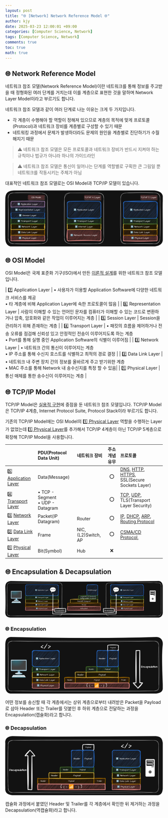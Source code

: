 ```yaml
---
layout: post
title: "🌐 [Network] Network Reference Model 🌐"
author: kjy
date: 2025-03-23 12:00:01 +09:00
categories: [Computer Science, Network]
tags: [Computer Science, Network]
comments: true
toc: true
math: true
---
```


## 🌐 Network Reference Model

네트워크 참조 모델(Network Reference Model)이란 네트워크를 통해 정보를 주고받을 때 정형화된 여러 단계를 거치는데 이를 계층으로 표현한 것을 말하며 Network Layer Model이라고 부르기도 합니다.

네트워크 참조 모델과 같이 여러 단계로 나눈 이유는 크게 두 가지입니다.

- 각 계층이 수행해야 할 역할이 정해져 있으므로 계층의 목적에 맞게 프로토콜(Protocol)과 네트워크 장비를 계층별로 구성할 수 있기 때문
- 네트워킹 과정에서 문제가 발생하더라도 문제의 원인을 계층별로 진단하기가 수월해지기 때문

> ⚠️ 네트워크 참조 모델은 모든 프로토콜과 네트워크 장비가 반드시 지켜야 하는 규칙이나 법규가 아니라 하나의 가이드라인

> ⚠️ 네트워크 참조 모델은 통신이 일어나는 단계를 역할별로 구획한 큰 그림일 뿐 네트워크를 작동시키는 주체가 아님

대표적인 네트워크 참조 모델로는 OSI Model과 TCP/IP 모델이 있습니다.

![](../../assets/img/network/network_reference_model_1.png)

## 🌐 OSI Model

OSI Model은 국제 표준화 기구(ISO)에서 만든 <u>이론적 설계</u>를 위한 네트워크 참조 모델입니다.

| 7️⃣ Application Layer | • 사용자가 이용할 Application Software에 다양한 네트워크 서비스를 제공 <br/> • 타 계층에 비해 Application Layer에 속한 프로토콜이 많음 |
| 6️⃣ Representation Layer | 사람이 이해할 수 있는 언어인 문자를 컴퓨터가 이해할 수 있는 코드로 변환하거나 압축, 암호화와 같은 작업이 이루어지는 계층 |
| 5️⃣ Session Layer | Session을 관리하기 위해 존재하는 계층 |
| 4️⃣ Transport Layer | • 패킷의 흐름을 제어하거나 전송 오류를 점검해 신뢰성 있고 안정적인 전송이 이루어지도록 하는 계층 <br/> • Port를 통해 실행 중인 Application Software의 식별이 이루어짐 |
| 3️⃣ Network Layer | • 네트워크 간의 통신이 이루어지는 계층 <br/> • IP 주소를 통해 수신지 호스트를 식별하고 최적의 경로 결정 |
| 2️⃣ Data Link Layer | • 네트워크 내 주변 장치 간의 정보를 올바르게 주고 받기위한 계층 <br/> • MAC 주소를 통해 Network 내 송수신지를 특정 할 수 있음|
| 1️⃣ Physical Layer | 통신 매체를 통한 송수신이 이루어지는 계층 |

## 🌐 TCP/IP Model

TCP/IP Model은 <u>실용적 구현</u>에 중점을 둔 네트워크 참조 모델입니다. TCP/IP Model은 TCP/IP 4계층, Internet Protocol Suite, Protocol Stack이라 부르기도 합니다.

기존의 TCP/IP Model에는 OSI Model의 <u>1️⃣ Physical Layer</u> 역할을 수행하는 Layer가 없었는데 <u>1️⃣ Physical Layer</u>를 추가해서 TCP/IP 4계층이 아닌 TCP/IP 5계층으로 확장해 TCP/IP Model을 사용합니다.

|                                                                                     | PDU(Protocol Data Unit)                | 네트워크 장비       | 주소 개념 유무 | 프로토콜                                                                                                                                                                                                                                                                                                                                                                                    |
| :---------------------------------------------------------------------------------- | :------------------------------------- | :------------------ | :------------: | :------------------------------------------------------------------------------------------------------------------------------------------------------------------------------------------------------------------------------------------------------------------------------------------------------------------------------------------------------------------------------------------ |
| 5️⃣ [Application Layer](https://jjjuuuun.github.io/posts/Network-Application-Layer/) | Data(Message)                          |                     |       ⭕       | [DNS](https://jjjuuuun.github.io/posts/Network-Application-Layer/#-dnsdomain-name-system), [HTTP](https://jjjuuuun.github.io/posts/Network-Application-Layer/#-httphyper-text-transfer-protocol), [HTTPS](https://jjjuuuun.github.io/posts/Network-Application-Layer/#-httpshttp-secure), SSL(Secure Sockets Layer)                                                                         |
| 4️⃣ [Transport Layer](https://jjjuuuun.github.io/posts/Network-Transport-Layer/)     | • TCP - Segment <br/> • UDP - Datagram |                     |       ⭕       | [TCP](https://jjjuuuun.github.io/posts/Network-Transport-Layer/#-tcptransmission-control-protocol), [UDP](https://jjjuuuun.github.io/posts/Network-Transport-Layer/#-udpuser-datagram-protocol), TLS(Transport Layer Security)                                                                                                                                                              |
| 3️⃣ [Network Layer](https://jjjuuuun.github.io/posts/Network-Network-Layer/)         | Packet(IP Datagram)                    | Router              |       ⭕       | [IP](https://jjjuuuun.github.io/posts/Network-Network-Layer/#-ipinternet-protocol), [DHCP](https://jjjuuuun.github.io/posts/Network-Network-Layer/#-dhcpdynamic-host-configuration-protocol), [ARP](https://jjjuuuun.github.io/posts/Network-Network-Layer/#-arpaddress-resolution-protocol), [Routing Protocol](https://jjjuuuun.github.io/posts/Network-Network-Layer/#-routing-protocol) |
| 2️⃣ [Data Link Layer](https://jjjuuuun.github.io/posts/Network-Data-Link-Layer/)     | Frame                                  | NIC, (L2)Switch, AP |       ⭕       | [CSMA/CD Protocol](https://jjjuuuun.github.io/posts/Network-Data-Link-Layer/#-csmacd-protocol),                                                                                                                                                                                                                                                                                             |
| 1️⃣ [Physical Layer](https://jjjuuuun.github.io/posts/Network-Physical-Layer/)       | Bit(Symbol)                            | Hub                 |       ❌       |                                                                                                                                                                                                                                                                                                                                                                                             |

## 🌐 Encapsulation & Decapsulation

![](../../assets/img/network/network_reference_model_2.png)

### 🌐 Encapsulation

![](../../assets/img/network/network_reference_model_3.png)

어떤 정보를 송신할 때 각 계층에서는 상위 계층으로부터 내려받은 Packet을 Payload로 삼아 Header 또는 Trailer를 덧붙인 후 하위 계층으로 전달하는 과정을 Encapsulation(캡슐화)라고 합니다.

### 🌐 Decapsulation

![](../../assets/img/network/network_reference_model_4.png)

캡슐화 과정에서 붙였던 Header 및 Trailer를 각 계층에서 확인한 뒤 제거하는 과정을 Decapsulation(역캡슐화)라고 합니다.
